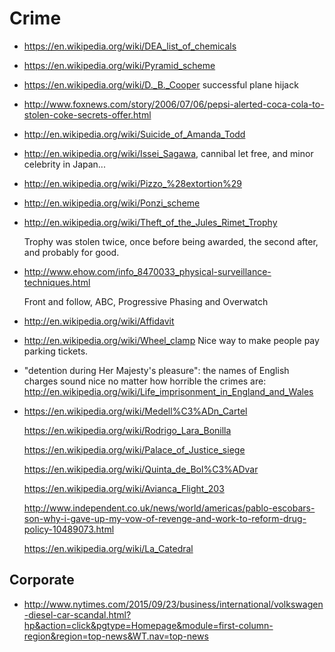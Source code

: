 # Crime

-   <https://en.wikipedia.org/wiki/DEA_list_of_chemicals>

-   <https://en.wikipedia.org/wiki/Pyramid_scheme>

-   <https://en.wikipedia.org/wiki/D._B._Cooper> successful plane hijack

-   <http://www.foxnews.com/story/2006/07/06/pepsi-alerted-coca-cola-to-stolen-coke-secrets-offer.html>

-   <http://en.wikipedia.org/wiki/Suicide_of_Amanda_Todd>

-   <http://en.wikipedia.org/wiki/Issei_Sagawa>, cannibal let free, and minor celebrity in Japan...

-   <http://en.wikipedia.org/wiki/Pizzo_%28extortion%29>

-   <http://en.wikipedia.org/wiki/Ponzi_scheme>

-   <http://en.wikipedia.org/wiki/Theft_of_the_Jules_Rimet_Trophy>

    Trophy was stolen twice, once before being awarded, the second after, and probably for good.

-   <http://www.ehow.com/info_8470033_physical-surveillance-techniques.html>

    Front and follow, ABC, Progressive Phasing and Overwatch

-   <http://en.wikipedia.org/wiki/Affidavit>

-   <http://en.wikipedia.org/wiki/Wheel_clamp> Nice way to make people pay parking tickets.

-   "detention during Her Majesty's pleasure": the names of English charges sound nice no matter how horrible the crimes are: <http://en.wikipedia.org/wiki/Life_imprisonment_in_England_and_Wales>

-   <https://en.wikipedia.org/wiki/Medell%C3%ADn_Cartel>

    <https://en.wikipedia.org/wiki/Rodrigo_Lara_Bonilla>

    <https://en.wikipedia.org/wiki/Palace_of_Justice_siege>

    <https://en.wikipedia.org/wiki/Quinta_de_Bol%C3%ADvar>

    <https://en.wikipedia.org/wiki/Avianca_Flight_203>

    <http://www.independent.co.uk/news/world/americas/pablo-escobars-son-why-i-gave-up-my-vow-of-revenge-and-work-to-reform-drug-policy-10489073.html>

    <https://en.wikipedia.org/wiki/La_Catedral>

## Corporate

-   <http://www.nytimes.com/2015/09/23/business/international/volkswagen-diesel-car-scandal.html?hp&action=click&pgtype=Homepage&module=first-column-region&region=top-news&WT.nav=top-news>
